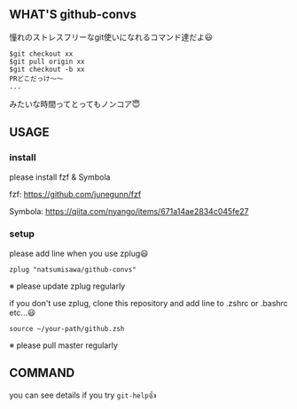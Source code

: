 ## WHAT'S github-convs
憧れのストレスフリーなgit使いになれるコマンド達だよ😃

```
$git checkout xx
$git pull origin xx
$git checkout -b xx
PRどこだっけ〜〜
...
```
みたいな時間ってとってもノンコア😇

## USAGE
### install
please install fzf & Symbola

fzf: https://github.com/junegunn/fzf

Symbola: https://qiita.com/nyango/items/671a14ae2834c045fe27

### setup
please add line when you use zplug😃
```.zshrc
zplug "natsumisawa/github-convs"
```

※ please update zplug regularly

if you don't use zplug, clone this repository and
add line to .zshrc or .bashrc etc...😃
```
source ~/your-path/github.zsh
```

※ please pull master regularly

## COMMAND
you can see details if you try `git-help`👍
